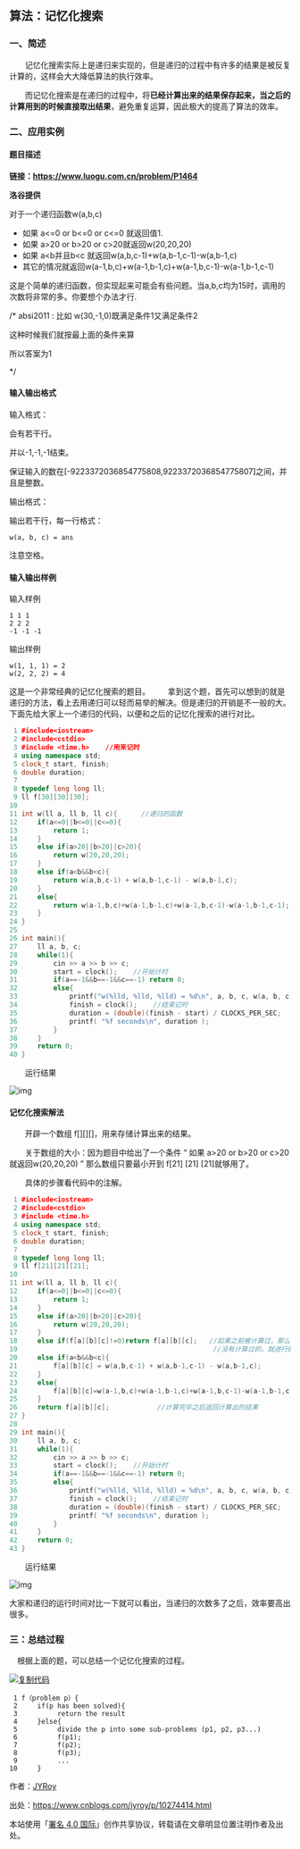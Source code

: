 ## 算法：记忆化搜索

### 一、简述

　　记忆化搜索实际上是递归来实现的，但是递归的过程中有许多的结果是被反复计算的，这样会大大降低算法的执行效率。

　　而记忆化搜索是在递归的过程中，将**已经计算出来的结果保存起来，当之后的计算用到的时候直接取出结果**，避免重复运算，因此极大的提高了算法的效率。

### 二、应用实例

#### 题目描述

**链接：https://www.luogu.com.cn/problem/P1464**

**洛谷提供**

对于一个递归函数w(a,b,c)

- 如果 a<=0 or b<=0 or c<=0 就返回值1.
- 如果 a>20 or b>20 or c>20就返回w(20,20,20)
- 如果 a<b并且b<c 就返回w(a,b,c-1)+w(a,b-1,c-1)-w(a,b-1,c)
- 其它的情况就返回w(a-1,b,c)+w(a-1,b-1,c)+w(a-1,b,c-1)-w(a-1,b-1,c-1)

这是个简单的递归函数，但实现起来可能会有些问题。当a,b,c均为15时，调用的次数将非常的多。你要想个办法才行.

/* absi2011 : 比如 w(30,-1,0)既满足条件1又满足条件2

这种时候我们就按最上面的条件来算

所以答案为1

*/

#### 输入输出格式

输入格式：



会有若干行。

并以-1,-1,-1结束。

保证输入的数在[-9223372036854775808,9223372036854775807]之间，并且是整数。

 

输出格式：

 

输出若干行，每一行格式：

```
w(a, b, c) = ans
```

注意空格。

 

#### 输入输出样例

输入样例

```
1 1 1
2 2 2
-1 -1 -1
```

输出样例

```
w(1, 1, 1) = 2
w(2, 2, 2) = 4
```

这是一个非常经典的记忆化搜索的题目。
　　拿到这个题，首先可以想到的就是递归的方法，看上去用递归可以轻而易举的解决。但是递归的开销是不一般的大。下面先给大家上一个递归的代码，以便和之后的记忆化搜索的进行对比。

```c++
 1 #include<iostream>
 2 #include<cstdio>
 3 #include <time.h>    //用来记时 
 4 using namespace std;
 5 clock_t start, finish;
 6 double duration;
 7 
 8 typedef long long ll;
 9 ll f[30][30][30];
10 
11 int w(ll a, ll b, ll c){      //递归的函数 
12     if(a<=0||b<=0||c<=0){
13         return 1;
14     }
15     else if(a>20||b>20||c>20){
16         return w(20,20,20);
17     }
18     else if(a<b&&b<c){
19         return w(a,b,c-1) + w(a,b-1,c-1) - w(a,b-1,c);
20     }
21     else{
22         return w(a-1,b,c)+w(a-1,b-1,c)+w(a-1,b,c-1)-w(a-1,b-1,c-1);
23     }
24 }
25 
26 int main(){
27     ll a, b, c;
28     while(1){
29         cin >> a >> b >> c;
30         start = clock();    //开始计时 
31         if(a==-1&&b==-1&&c==-1) return 0;
32         else{
33             printf("w(%lld, %lld, %lld) = %d\n", a, b, c, w(a, b, c));
34             finish = clock();    //结束记时 
35             duration = (double)(finish - start) / CLOCKS_PER_SEC;   //计算持续时间 
36             printf( "%f seconds\n", duration );
37         }
38     }
39     return 0;
40 } 
```

　　运行结果

![img](https://img2018.cnblogs.com/blog/1378215/201901/1378215-20190115213449043-1058453461.png)

 

#### 记忆化搜索解法

　　开辟一个数组 f[][][]，用来存储计算出来的结果。

　　关于数组的大小：因为题目中给出了一个条件 “ 如果 a>20 or b>20 or c>20就返回w(20,20,20) ” 那么数组只要最小开到 f[21] [21] [21]就够用了。

　　具体的步骤看代码中的注解。

```c++
 1 #include<iostream>
 2 #include<cstdio>
 3 #include <time.h>   
 4 using namespace std;
 5 clock_t start, finish;
 6 double duration;
 7 
 8 typedef long long ll;
 9 ll f[21][21][21];
10 
11 int w(ll a, ll b, ll c){
12     if(a<=0||b<=0||c<=0){
13         return 1;
14     }
15     else if(a>20||b>20||c>20){
16         return w(20,20,20);
17     }
18     else if(f[a][b][c]!=0)return f[a][b][c];   //如果之前被计算过，那么直接返回存在数组中的结果 
19                                                 //没有计算过的，就进行的计算 
20     else if(a<b&&b<c){                            
21         f[a][b][c] = w(a,b,c-1) + w(a,b-1,c-1) - w(a,b-1,c);
22     }
23     else{
24         f[a][b][c]=w(a-1,b,c)+w(a-1,b-1,c)+w(a-1,b,c-1)-w(a-1,b-1,c-1);
25     }
26     return f[a][b][c];            //计算完毕之后返回计算出的结果 
27 }
28 
29 int main(){
30     ll a, b, c;
31     while(1){
32         cin >> a >> b >> c;
33         start = clock();    //开始计时 
34         if(a==-1&&b==-1&&c==-1) return 0;
35         else{
36             printf("w(%lld, %lld, %lld) = %d\n", a, b, c, w(a, b, c));
37             finish = clock();    //结束记时 
38             duration = (double)(finish - start) / CLOCKS_PER_SEC;   //计算持续时间 
39             printf( "%f seconds\n", duration );
40         } 
41     }
42     return 0;
43 } 
```

　　运行结果

![img](https://img2018.cnblogs.com/blog/1378215/201901/1378215-20190115214205534-582065233.png)

大家和递归的运行时间对比一下就可以看出，当递归的次数多了之后，效率要高出很多。

###  三：总结过程　

　根据上面的题，可以总结一个记忆化搜索的过程。

[![复制代码](https://common.cnblogs.com/images/copycode.gif)](javascript:void(0);)

```
 1 f（problem p）{
 2     if(p has been solved){
 3          return the result      
 4     }else{
 5          divide the p into some sub-problems (p1, p2, p3...)
 6          f(p1);
 7          f(p2);
 8          f(p3);
 9          ...
10     } 
```



作者：[JYRoy](https://www.cnblogs.com/jyroy/)

出处：https://www.cnblogs.com/jyroy/p/10274414.html

本站使用「[署名 4.0 国际](https://creativecommons.org/licenses/by/4.0)」创作共享协议，转载请在文章明显位置注明作者及出处。